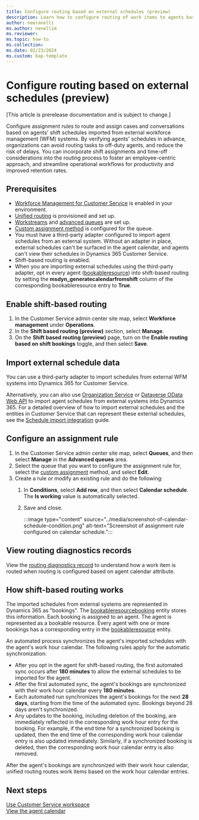 ```yaml
---
title: Configure routing based on external schedules (preview)
description: Learn how to configure routing of work items to agents based on shift schedules generated in external WFM systems.
author: neeranelli
ms.author: nenellim
ms.reviewer: 
ms.topic: how-to
ms.collection: 
ms.date: 02/23/2024
ms.custom: bap-template
---
```

# Configure routing based on external schedules (preview)

[This article is prerelease documentation and is subject to change.]

Configure assignment rules to route and assign cases and conversations based on agents' shift schedules imported from external workforce management (WFM) systems. By verifying agents' schedules in advance, organizations can avoid routing tasks to off-duty agents, and reduce the risk of delays. You can incorporate shift assignments and time-off considerations into the routing process to foster an employee-centric approach, and streamline operational workflows for productivity and improved retention rates.

## Prerequisites

- [Workforce Management for Customer Service](configure-agent-calendar.md#enable-workforce-management) is enabled in your environment.
- [Unified routing](provision-unified-routing.md) is provisioned and set up.
- [Workstreams](create-workstreams.md) and [advanced queues](queues-omnichannel.md) are set up.
- [Custom assignment method](configure-assignment-rules.md) is configured for the queue.
- You must have a third-party adapter configured to import agent schedules from an external system. Without an adapter in place, external schedules can't be surfaced in the agent calendar, and agents can't view their schedules in Dynamics 365 Customer Service.
- Shift-based routing is enabled.
- When you are importing external schedules using the third-party adapter, opt in every agent ([bookableresource](../develop/reference/entities/bookableresource.md)) into shift-based routing by setting the **msdyn_generatecalendarfromshift** column of the corresponding bookableresource entry to **True**.

## Enable shift-based routing

1. In the Customer Service admin center site map, select **Workforce management** under **Operations**.
1. In the **Shift based routing (preview)** section, select **Manage**.
1. On the **Shift based routing (preview)** page, turn on the **Enable routing based on shift bookings** toggle, and then select **Save**.

## Import external schedule data

You can use a third-party adapter to import schedules from external WFM systems into Dynamics 365 for Customer Service.

Alternatively, you can also use [Organization Service](/power-apps/developer/data-platform/org-service/overview) or [Dataverse OData Web API](/power-apps/developer/data-platform/webapi/overview) to import agent schedules from external systems into Dynamics 365. For a detailed overview of how to import external schedules and the entities in Customer Service that can represent these external schedules, see the [Schedule import integration](https://github.com/microsoft/dynamics365-customerservice-wem-samples/wiki/Schedule-import-integration) guide.

## Configure an assignment rule

1. In the Customer Service admin center site map, select **Queues**, and then select **Manage** in the **Advanced queues** area.
1. Select the queue that you want to configure the assignment rule for, select the [custom assignment](configure-assignment-rules.md) method, and select **Edit**.
1. Create a rule or modify an existing rule and do the following:
    1. In **Conditions**, select **Add row**, and then select **Calendar schedule**. The **Is working** value is automatically selected.
    1. Save and close.

       :::image type="content" source="../media/screenshot-of-calendar-schedule-condition.png" alt-text="Screenshot of assignment rule configured on calendar schedule.":::

## View routing diagnostics records

View the [routing diagnostics record](unified-routing-diagnostics.md) to understand how a work item is routed when routing is configured based on agent calendar attribute.

## How shift-based routing works

The imported schedules from external systems are represented in Dynamics 365 as "bookings". The [bookableresourcebooking](../develop/reference/entities/bookableresourcebooking.md) entity stores this information. Each booking is assigned to an agent. The agent is represented as a bookable resource. Every agent with one or more bookings has a corresponding entry in the [bookableresource](../develop/reference/entities/bookableresource.md) entity.

An automated process synchronizes the agent's imported schedules with the agent's work hour calendar. The following rules apply for the automatic synchronization:

- After you opt in the agent for shift-based routing, the first automated sync occurs after **180 minutes** to allow the external schedules to be imported for the agent.
- After the first automated sync, the agent's bookings are synchronized with their work hour calendar every **180 minutes**.
- Each automated run synchronizes the agent's bookings for the next **28 days**, starting from the time of the automated sync. Bookings beyond 28 days aren't synchronized.
- Any updates to the booking, including deletion of the booking, are immediately reflected in the corresponding work hour entry for the booking. For example, if the end time for a synchronized booking is updated, then the end time of the corresponding work hour calendar entry is also updated immediately. Similarly, if a synchronized booking is deleted, then the corresponding work hour calendar entry is also removed.

After the agent's bookings are synchronized with their work hour calendar, unified routing routes work items based on the work hour calendar entries.

## Next steps

[Use Customer Service workspace](../implement/csw-overview.md)  
[View the agent calendar](../use/use-agent-calendar.md)  
